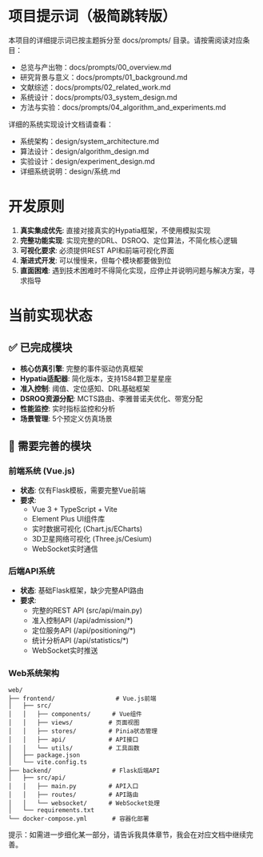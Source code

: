 # 项目提示词（极简跳转版）

本项目的详细提示词已按主题拆分至 docs/prompts/ 目录。请按需阅读对应条目：

- 总览与产出物：docs/prompts/00_overview.md
- 研究背景与意义：docs/prompts/01_background.md
- 文献综述：docs/prompts/02_related_work.md
- 系统设计：docs/prompts/03_system_design.md
- 方法与实验：docs/prompts/04_algorithm_and_experiments.md

详细的系统实现设计文档请查看：
- 系统架构：design/system_architecture.md
- 算法设计：design/algorithm_design.md
- 实验设计：design/experiment_design.md
- 详细系统说明：design/系统.md

# 开发原则

1. **真实集成优先**: 直接对接真实的Hypatia框架，不使用模拟实现
2. **完整功能实现**: 实现完整的DRL、DSROQ、定位算法，不简化核心逻辑
3. **可视化要求**: 必须提供REST API和前端可视化界面
4. **渐进式开发**: 可以慢慢来，但每个模块都要做到位
5. **直面困难**: 遇到技术困难时不得简化实现，应停止并说明问题与解决方案，寻求指导

# 当前实现状态

## ✅ 已完成模块
- **核心仿真引擎**: 完整的事件驱动仿真框架
- **Hypatia适配器**: 简化版本，支持1584颗卫星星座
- **准入控制**: 阈值、定位感知、DRL基础框架
- **DSROQ资源分配**: MCTS路由、李雅普诺夫优化、带宽分配
- **性能监控**: 实时指标监控和分析
- **场景管理**: 5个预定义仿真场景

## 🚧 需要完善的模块

### 前端系统 (Vue.js)
- **状态**: 仅有Flask模板，需要完整Vue前端
- **要求**:
  - Vue 3 + TypeScript + Vite
  - Element Plus UI组件库
  - 实时数据可视化 (Chart.js/ECharts)
  - 3D卫星网络可视化 (Three.js/Cesium)
  - WebSocket实时通信

### 后端API系统
- **状态**: 基础Flask框架，缺少完整API路由
- **要求**:
  - 完整的REST API (src/api/main.py)
  - 准入控制API (/api/admission/*)
  - 定位服务API (/api/positioning/*)
  - 统计分析API (/api/statistics/*)
  - WebSocket实时推送

### Web系统架构
```
web/
├── frontend/                 # Vue.js前端
│   ├── src/
│   │   ├── components/      # Vue组件
│   │   ├── views/          # 页面视图
│   │   ├── stores/         # Pinia状态管理
│   │   ├── api/            # API接口
│   │   └── utils/          # 工具函数
│   ├── package.json
│   └── vite.config.ts
├── backend/                 # Flask后端API
│   ├── src/api/
│   │   ├── main.py         # API入口
│   │   ├── routes/         # API路由
│   │   └── websocket/      # WebSocket处理
│   └── requirements.txt
└── docker-compose.yml       # 容器化部署
```

提示：如需进一步细化某一部分，请告诉我具体章节，我会在对应文档中继续完善。
